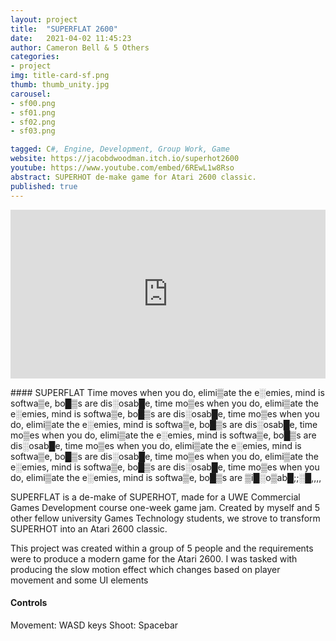 ```yaml
---
layout: project
title:  "SUPERFLAT 2600"
date:   2021-04-02 11:45:23
author: Cameron Bell & 5 Others
categories:
- project
img: title-card-sf.png
thumb: thumb_unity.jpg
carousel:
- sf00.png
- sf01.png
- sf02.png
- sf03.png

tagged: C#, Engine, Development, Group Work, Game
website: https://jacobdwoodman.itch.io/superhot2600
youtube: https://www.youtube.com/embed/6REwL1w8Rso
abstract: SUPERHOT de-make game for Atari 2600 classic. 
published: true
---
```

<iframe src="https://giphy.com/embed/DRmAOyZCCzcyNaJ2GN" width="100%" height="270" frameBorder="0" class="giphy-embed" allowFullScreen></iframe><p><a href="https://giphy.com/gifs/DRmAOyZCCzcyNaJ2GN"></a></p>
#### SUPERFLAT
Time moves when you do, elimi▒ate the e░emies, mind is softwa▒e, bo█▒s are dis░osab█e, time mo▒es when you do, elimi▒ate the e░emies, mind is softwa▒e, bo█▒s are dis░osab█e, time mo▒es when you do, elimi▒ate the e░emies, mind is softwa▒e, bo█▒s are dis░osab█e, time mo▒es when you do, elimi▒ate the e░emies, mind is softwa▒e, bo█▒s are dis░osab█e, time mo▒es when you do, elimi▒ate the e░emies, mind is softwa▒e, bo█▒s are dis░osab█e, time mo▒es when you do, elimi▒ate the e░emies, mind is softwa▒e, bo█▒s are dis░osab█e, time mo▒es when you do, elimi▒ate the e░emies, mind is softwa▒e, bo█▒s are ▒i█░o▒ab█;;░█,,,,

SUPERFLAT is a de-make of SUPERHOT, made for a UWE Commercial Games Development course one-week game jam. Created by myself and 5 other fellow university Games Technology students, we strove to transform SUPERHOT into an Atari 2600 classic.

This project was created within a group of 5 people and the requirements were to produce a modern game for the Atari 2600.
I was tasked with producing the slow motion effect which changes based on player movement and some UI elements
#### Controls
Movement: WASD keys
Shoot: Spacebar

